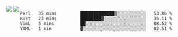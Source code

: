 <a href="https://github.com/anuraghazra/github-readme-stats">
  <img align="left" src="https://github-readme-stats.vercel.app/api?username=kfly8&count_private=true&show_icons=true&theme=calm" />
</a>
<a href="https://github.com/anuraghazra/github-readme-stats">
  <img align="left" src="https://github-readme-stats.vercel.app/api/top-langs/?username=kfly8&theme=calm&hide=HTML&exclude_repo=is3q-cr" />
</a>

<!--START_SECTION:waka-->
```text
Perl   35 mins         █████████████▒░░░░░░░░░░░   53.86 % 
Rust   23 mins         ████████▓░░░░░░░░░░░░░░░░   35.11 % 
VimL   5 mins          ██░░░░░░░░░░░░░░░░░░░░░░░   08.52 % 
YAML   1 min           ▓░░░░░░░░░░░░░░░░░░░░░░░░   02.51 % 
```
<!--END_SECTION:waka-->
